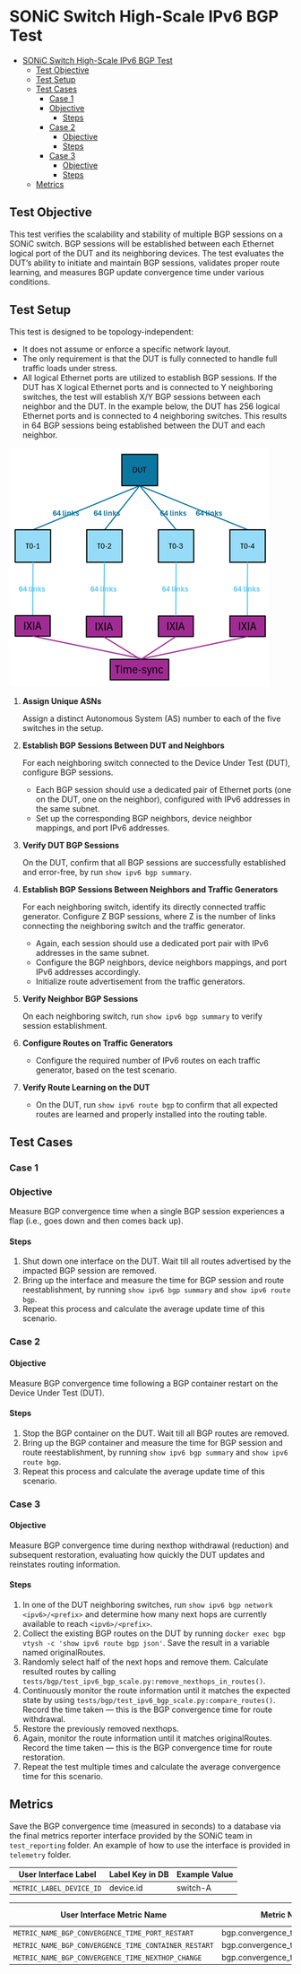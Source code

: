 # SONiC Switch High-Scale IPv6 BGP Test

- [SONiC Switch High-Scale IPv6 BGP Test](#sonic-switch-high-scale-ipv6-bgp-test)
  - [Test Objective](#test-objective)
  - [Test Setup](#test-setup)
  - [Test Cases](#test-cases)
    - [Case 1](#case-1)
    - [Objective](#objective)
      - [Steps](#steps)
    - [Case 2](#case-2)
      - [Objective](#objective-1)
      - [Steps](#steps-1)
    - [Case 3](#case-3)
      - [Objective](#objective-2)
      - [Steps](#steps-2)
  - [Metrics](#metrics)

## Test Objective

This test verifies the scalability and stability of multiple BGP sessions on a SONiC switch. BGP sessions will be established between each Ethernet logical port of the DUT and its neighboring devices. The test evaluates the DUT’s ability to initiate and maintain BGP sessions, validates proper route learning, and measures BGP update convergence time under various conditions.

## Test Setup

This test is designed to be topology-independent:

- It does not assume or enforce a specific network layout.
- The only requirement is that the DUT is fully connected to handle full traffic loads under stress.
- All logical Ethernet ports are utilized to establish BGP sessions. If the DUT has X logical Ethernet ports and is connected to Y neighboring switches, the test will establish X/Y BGP sessions between each neighbor and the DUT. In the example below, the DUT has 256 logical Ethernet ports and is connected to 4 neighboring switches. This results in 64 BGP sessions being established between the DUT and each neighbor.

![Test Setup](./example_layout.png)

1. **Assign Unique ASNs**

   Assign a distinct Autonomous System (AS) number to each of the five switches in the setup.
2. **Establish BGP Sessions Between DUT and Neighbors**

   For each neighboring switch connected to the Device Under Test (DUT), configure BGP sessions.
   - Each BGP session should use a dedicated pair of Ethernet ports (one on the DUT, one on the neighbor), configured with IPv6 addresses in the same subnet.
   - Set up the corresponding BGP neighbors, device neighbor mappings, and port IPv6 addresses.
3. **Verify DUT BGP Sessions**

   On the DUT, confirm that all BGP sessions are successfully established and error-free, by run `show ipv6 bgp summary`.
4. **Establish BGP Sessions Between Neighbors and Traffic Generators**

   For each neighboring switch, identify its directly connected traffic generator. Configure Z BGP sessions, where Z is the number of links connecting the neighboring switch and the traffic generator.
   - Again, each session should use a dedicated port pair with IPv6 addresses in the same subnet.
   - Configure the BGP neighbors, device neighbors mappings, and port IPv6 addresses accordingly.
   - Initialize route advertisement from the traffic generators.
5. **Verify Neighbor BGP Sessions**

   On each neighboring switch, run `show ipv6 bgp summary` to verify session establishment.
6. **Configure Routes on Traffic Generators**

   - Configure the required number of IPv6 routes on each traffic generator, based on the test scenario.
7. **Verify Route Learning on the DUT**

   - On the DUT, run `show ipv6 route bgp` to confirm that all expected routes are learned and properly installed into the routing table.

## Test Cases

### Case 1

### Objective

Measure BGP convergence time when a single BGP session experiences a flap (i.e., goes down and then comes back up).

#### Steps

1. Shut down one interface on the DUT. Wait till all routes advertised by the impacted BGP session are removed.
2. Bring up the interface and measure the time for BGP session and route reestablishment, by running `show ipv6 bgp summary`
and `show ipv6 route bgp`.
3. Repeat this process and calculate the average update time of this scenario.

### Case 2

#### Objective

Measure BGP convergence time following a BGP container restart on the Device Under Test (DUT).

#### Steps

1. Stop the BGP container on the DUT. Wait till all BGP routes are removed.
2. Bring up the BGP container and measure the time for BGP session and route reestablishment, by running `show ipv6 bgp summary`
and `show ipv6 route bgp`.
3. Repeat this process and calculate the average update time of this scenario.

### Case 3

#### Objective

Measure BGP convergence time during nexthop withdrawal (reduction) and subsequent restoration, evaluating how quickly the DUT updates and reinstates routing information.

#### Steps

1. In one of the DUT neighboring switches, run `show ipv6 bgp network <ipv6>/<prefix>` and determine how many next hops are currently available to reach `<ipv6>/<prefix>`.
2. Collect the existing BGP routes on the DUT by running `docker exec bgp vtysh -c 'show ipv6 route bgp json'`. Save the result in a variable named originalRoutes.
3. Randomly select half of the next hops and remove them. Calculate resulted routes by calling `tests/bgp/test_ipv6_bgp_scale.py:remove_nexthops_in_routes()`.
4. Continuously monitor the route information until it matches the expected state by using `tests/bgp/test_ipv6_bgp_scale.py:compare_routes()`. Record the time taken — this is the BGP convergence time for route withdrawal.
5. Restore the previously removed nexthops.
6. Again, monitor the route information until it matches originalRoutes. Record the time taken — this is the BGP convergence time for route restoration.
7. Repeat the test multiple times and calculate the average convergence time for this scenario.

## Metrics

Save the BGP convergence time (measured in seconds) to a database via the final metrics reporter interface provided by the SONiC team in `test_reporting` folder. An example of how to use the interface is provided in `telemetry` folder.

| User Interface Label                                 | Label Key in DB                         | Example Value       |
| ---------------------------------------------------- | --------------------------------------- | ------------------- |
| `METRIC_LABEL_DEVICE_ID`                             | device.id                               | switch-A            |

| User Interface Metric Name                           | Metric Name in DB                       | Example Value       |
| ---------------------------------------------------- | --------------------------------------- | ------------------- |
| `METRIC_NAME_BGP_CONVERGENCE_TIME_PORT_RESTART`      | bgp.convergence_time.port_restart       | 15                  |
| `METRIC_NAME_BGP_CONVERGENCE_TIME_CONTAINER_RESTART` | bgp.convergence_time.container_restart  | 72                  |
| `METRIC_NAME_BGP_CONVERGENCE_TIME_NEXTHOP_CHANGE`    | bgp.convergence_time.nexthop_change     | 60                  |
